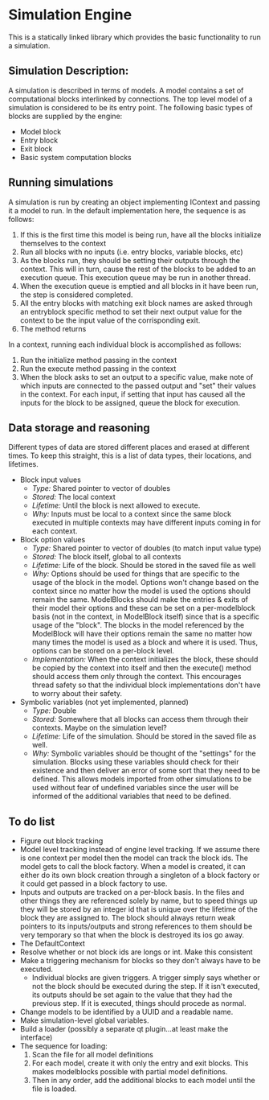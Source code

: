 Simulation Engine
=================

This is a statically linked library which provides the basic functionality
to run a simulation.

Simulation Description:
-----------------------

A simulation is described in terms of models. A model contains a set of
computational blocks interlinked by connections. The top level model of a
simulation is considered to be its entry point. The following basic types
of blocks are supplied by the engine:

 * Model block
 * Entry block
 * Exit block
 * Basic system computation blocks

Running simulations
-------------------

A simulation is run by creating an object implementing IContext and passing
it a model to run. In the default implementation here, the sequence is as
follows:

 1) If this is the first time this model is being run, have all the blocks
    initialize themselves to the context
 2) Run all blocks with no inputs (i.e. entry blocks, variable blocks, etc)
 3) As the blocks run, they should be setting their outputs through the
    context. This will in turn, cause the rest of the blocks to be added to
    an execution queue. This execution queue may be run in another thread.
 4) When the execution queue is emptied and all blocks in it have been run,
    the step is considered completed.
 5) All the entry blocks with matching exit block names are asked through
    an entryblock specific method to set their next output value for the
    context to be the input value of the corrisponding exit.
 6) The method returns

In a context, running each individual block is accomplished as follows:

 1) Run the initialize method passing in the context
 2) Run the execute method passing in the context
 3) When the block asks to set an output to a specific value, make note
    of which inputs are connected to the passed output and "set" their
    values in the context. For each input, if setting that input has caused
    all the inputs for the block to be assigned, queue the block for
    execution.

Data storage and reasoning
--------------------------

Different types of data are stored different places and erased at different
times. To keep this straight, this is a list of data types, their locations,
and lifetimes.

 * Block input values
   * *Type:* Shared pointer to vector of doubles
   * *Stored:* The local context
   * *Lifetime:* Until the block is next allowed to execute.
   * *Why:* Inputs must be local to a context since the same block executed
     in multiple contexts may have different inputs coming in for each
     context.
 * Block option values
   * *Type:* Shared pointer to vector of doubles (to match input value type)
   * *Stored:* The block itself, global to all contexts
   * *Lifetime:* Life of the block. Should be stored in the saved file as well
   * *Why:* Options should be used for things that are specific to the usage
     of the block in the model. Options won't change based on the context
     since no matter how the model is used the options should remain the same.
     ModelBlocks should make the entries & exits of their model their options
     and these can be set on a per-modelblock basis (not in the context, in
     ModelBlock itself) since that is a specific usage of the "block". The
     blocks in the model referenced by the ModelBlock will have their options
     remain the same no matter how many times the model is used as a block and
     where it is used. Thus, options can be stored on a per-block level.
   * *Implementation:* When the context initializes the block, these should be
     copied by the context into itself and then the execute() method should
     access them only through the context. This encourages thread safety so
     that the individual block implementations don't have to worry about their
     safety.
 * Symbolic variables (not yet implemented, planned)
   * *Type:* Double
   * *Stored:* Somewhere that all blocks can access them through their
     contexts. Maybe on the simulation level?
   * *Lifetime:* Life of the simulation. Should be stored in the saved file as
     well.
   * *Why:* Symbolic variables should be thought of the "settings" for the
     simulation. Blocks using these variables should check for their existence
     and then deliver an error of some sort that they need to be defined. This
     allows models imported from other simulations to be used without fear of
     undefined variables since the user will be informed of the additional
     variables that need to be defined.

To do list
----------

 * Figure out block tracking
  * Model level tracking instead of engine level tracking. If we assume there
    is one context per model then the model can track the block ids. The
    model gets to call the block factory. When a model is created, it can
    either do its own block creation through a singleton of a block factory or
    it could get passed in a block factory to use.
  * Inputs and outputs are tracked on a per-block basis. In the files and other
    things they are referenced solely by name, but to speed things up they will
    be stored by an integer id that is unique over the lifetime of the block
    they are assigned to. The block should always return weak pointers to its
    inputs/outputs and strong references to them should be very temporary so that
    when the block is destroyed its ios go away.
  * The DefaultContext 
 * Resolve whether or not block ids are longs or int. Make this consistent
 * Make a triggering mechanism for blocks so they don't always have to be executed.
   * Individual blocks are given triggers. A trigger simply says whether or
     not the block should be executed during the step. If it isn't executed,
     its outputs should be set again to the value that they had the previous
     step. If it is executed, things should procede as normal.
 * Change models to be identified by a UUID and a readable name.
 * Make simulation-level global variables.
 * Build a loader (possibly a separate qt plugin...at least make the interface)
  * The sequence for loading:
    1) Scan the file for all model definitions
    2) For each model, create it with only the entry and exit blocks. This
       makes modelblocks possible with partial model definitions.
    3) Then in any order, add the additional blocks to each model until the file
       is loaded.


